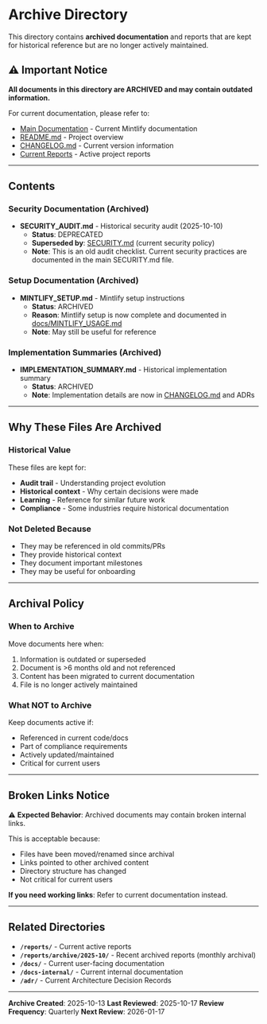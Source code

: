 # Archive Directory

This directory contains **archived documentation** and reports that are kept for historical reference but are no longer actively maintained.

## ⚠️ Important Notice

**All documents in this directory are ARCHIVED and may contain outdated information.**

For current documentation, please refer to:
- [Main Documentation](../docs/README.md) - Current Mintlify documentation
- [README.md](../README.md) - Project overview
- [CHANGELOG.md](../CHANGELOG.md) - Current version information
- [Current Reports](../reports/README.md) - Active project reports

---

## Contents

### Security Documentation (Archived)
- **SECURITY_AUDIT.md** - Historical security audit (2025-10-10)
  - **Status**: DEPRECATED
  - **Superseded by**: [SECURITY.md](../SECURITY.md) (current security policy)
  - **Note**: This is an old audit checklist. Current security practices are documented in the main SECURITY.md file.

### Setup Documentation (Archived)
- **MINTLIFY_SETUP.md** - Mintlify setup instructions
  - **Status**: ARCHIVED
  - **Reason**: Mintlify setup is now complete and documented in [docs/MINTLIFY_USAGE.md](../docs/MINTLIFY_USAGE.md)
  - **Note**: May still be useful for reference

### Implementation Summaries (Archived)
- **IMPLEMENTATION_SUMMARY.md** - Historical implementation summary
  - **Status**: ARCHIVED
  - **Note**: Implementation details are now in [CHANGELOG.md](../CHANGELOG.md) and ADRs

---

## Why These Files Are Archived

### Historical Value
These files are kept for:
- **Audit trail** - Understanding project evolution
- **Historical context** - Why certain decisions were made
- **Learning** - Reference for similar future work
- **Compliance** - Some industries require historical documentation

### Not Deleted Because
- They may be referenced in old commits/PRs
- They provide historical context
- They document important milestones
- They may be useful for onboarding

---

## Archival Policy

### When to Archive
Move documents here when:
1. Information is outdated or superseded
2. Document is >6 months old and not referenced
3. Content has been migrated to current documentation
4. File is no longer actively maintained

### What NOT to Archive
Keep documents active if:
- Referenced in current code/docs
- Part of compliance requirements
- Actively updated/maintained
- Critical for current users

---

## Broken Links Notice

⚠️ **Expected Behavior**: Archived documents may contain broken internal links.

This is acceptable because:
- Files have been moved/renamed since archival
- Links pointed to other archived content
- Directory structure has changed
- Not critical for current users

**If you need working links**: Refer to current documentation instead.

---

## Related Directories

- **`/reports/`** - Current active reports
- **`/reports/archive/2025-10/`** - Recent archived reports (monthly archival)
- **`/docs/`** - Current user-facing documentation
- **`/docs-internal/`** - Current internal documentation
- **`/adr/`** - Current Architecture Decision Records

---

**Archive Created**: 2025-10-13
**Last Reviewed**: 2025-10-17
**Review Frequency**: Quarterly
**Next Review**: 2026-01-17
